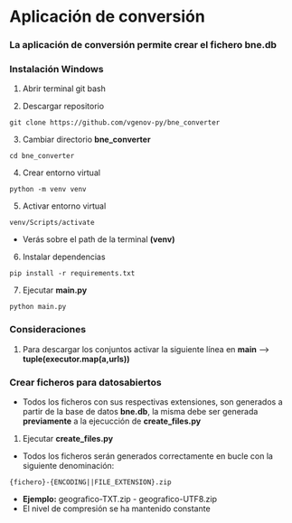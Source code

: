 # Aplicación de conversión

### La aplicación de conversión permite crear el fichero bne.db

### Instalación Windows

1. Abrir terminal git bash

2. Descargar repositorio
```
git clone https://github.com/vgenov-py/bne_converter
```
3. Cambiar directorio **bne_converter**
```
cd bne_converter
```
4. Crear entorno virtual
```
python -m venv venv
```
5. Activar entorno virtual
```
venv/Scripts/activate
```
* Verás sobre el path de la terminal **(venv)**

6. Instalar dependencias 
```
pip install -r requirements.txt
```

7. Ejecutar **main.py**
```
python main.py
```

### Consideraciones

1. Para descargar los conjuntos activar la siguiente línea en **main** --> **tuple(executor.map(a,urls))**

### Crear ficheros para datosabiertos

* Todos los ficheros con sus respectivas extensiones, son generados a partir de la base de datos **bne.db**, la misma debe ser generada **previamente** a la ejecucción de **create_files.py**

1. Ejecutar **create_files.py**

* Todos los ficheros serán generados correctamente en bucle con la siguiente denominación:

```
{fichero}-{ENCODING||FILE_EXTENSION}.zip
```
* **Ejemplo:** geografico-TXT.zip - geografico-UTF8.zip
* El nivel de compresión se ha mantenido constante
